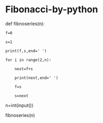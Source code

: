 # Fibonacci-by-python 
def fibnoseries(n):

    f=0

    s=1

    print(f,s,end=' ')

    for i in range(2,n):

        next=f+s

        print(next,end=' ')

        f=s

        s=next

n=int(input())

fibnoseries(n)
